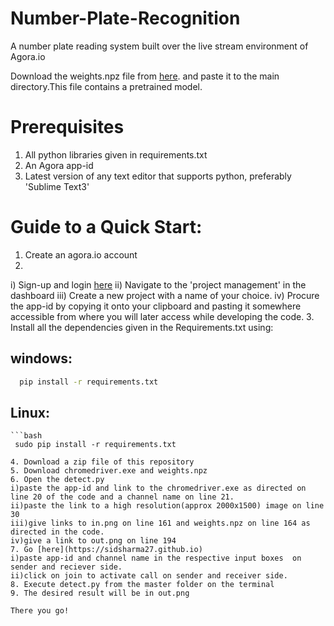 # Number-Plate-Recognition

A number plate reading system built over the live stream environment of Agora.io

Download the weights.npz file from [here](https://drive.google.com/file/d/0B-MtVXQMUxQiZElfSy1ON09QQ0U/view?usp=sharing). and paste it to the main directory.This file contains a pretrained model. 

# Prerequisites
1. All python libraries given in requirements.txt
2. An Agora app-id 
3. Latest version of any text editor that supports python, preferably 'Sublime Text3'

# Guide to a Quick Start:
1. Create an agora.io account 
2. 
  i) Sign-up and login [here](https://dashboard.agora.io)
  ii) Navigate to the 'project management' in the dashboard
  iii) Create a new project with a name of your choice.
  iv) Procure the app-id by copying it onto your clipboard and pasting it somewhere accessible from where you will later access while           developing the code.
3. Install all the dependencies given in the Requirements.txt using:
   ## windows:
   ```bash
     pip install -r requirements.txt
   ```
   ## Linux:
    ```bash
     sudo pip install -r requirements.txt
   ```
4. Download a zip file of this repository
5. Download chromedriver.exe and weights.npz
6. Open the detect.py
  i)paste the app-id and link to the chromedriver.exe as directed on line 20 of the code and a channel name on line 21.
  ii)paste the link to a high resolution(approx 2000x1500) image on line 30
  iii)give links to in.png on line 161 and weights.npz on line 164 as directed in the code.
  iv)give a link to out.png on line 194
7. Go [here](https://sidsharma27.github.io)
  i)paste app-id and channel name in the respective input boxes  on sender and reciever side.
  ii)click on join to activate call on sender and receiver side.
8. Execute detect.py from the master folder on the terminal 
9. The desired result will be in out.png

There you go!
 
    
    

